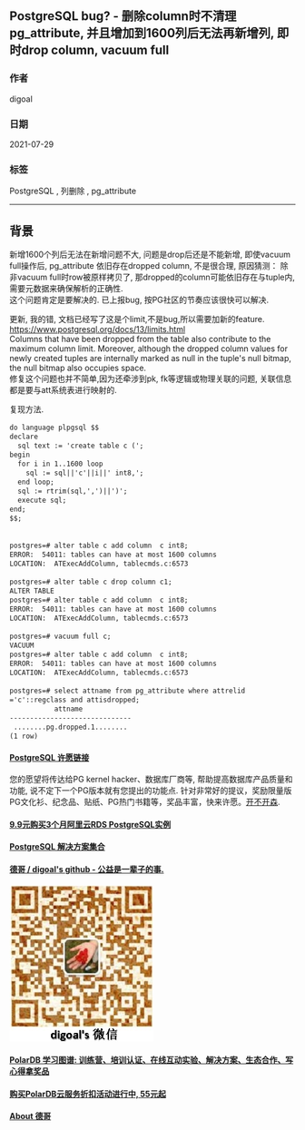 ## PostgreSQL bug? - 删除column时不清理pg_attribute, 并且增加到1600列后无法再新增列, 即时drop column, vacuum full  
  
### 作者  
digoal  
  
### 日期  
2021-07-29  
  
### 标签  
PostgreSQL , 列删除 , pg_attribute   
  
----  
  
## 背景  
  
新增1600个列后无法在新增问题不大, 问题是drop后还是不能新增, 即使vacuum full操作后, pg_attribute 依旧存在dropped column, 不是很合理, 原因猜测： 除非vacuum full时row被原样拷贝了, 那dropped的column可能依旧存在与tuple内, 需要元数据来确保解析的正确性.   
这个问题肯定是要解决的.  已上报bug, 按PG社区的节奏应该很快可以解决.    
  
更新, 我的错, 文档已经写了这是个limit,不是bug,所以需要加新的feature.  
https://www.postgresql.org/docs/13/limits.html   
Columns that have been dropped from the table also contribute to the maximum column limit. Moreover, although the dropped column values for newly created tuples are internally marked as null in the tuple's null bitmap, the null bitmap also occupies space.   
修复这个问题也并不简单,因为还牵涉到pk, fk等逻辑或物理关联的问题, 关联信息都是要与att系统表进行映射的.  
  
复现方法.  
  
```  
do language plpgsql $$   
declare   
  sql text := 'create table c (';   
begin   
  for i in 1..1600 loop    
    sql := sql||'c'||i||' int8,';     
  end loop;      
  sql := rtrim(sql,',')||')';   
  execute sql;     
end;  
$$;  
  
  
postgres=# alter table c add column  c int8;  
ERROR:  54011: tables can have at most 1600 columns  
LOCATION:  ATExecAddColumn, tablecmds.c:6573  
  
postgres=# alter table c drop column c1;  
ALTER TABLE  
postgres=# alter table c add column  c int8;  
ERROR:  54011: tables can have at most 1600 columns  
LOCATION:  ATExecAddColumn, tablecmds.c:6573  
  
postgres=# vacuum full c;  
VACUUM  
postgres=# alter table c add column  c int8;  
ERROR:  54011: tables can have at most 1600 columns  
LOCATION:  ATExecAddColumn, tablecmds.c:6573  
  
postgres=# select attname from pg_attribute where attrelid ='c'::regclass and attisdropped;  
           attname              
------------------------------  
 ........pg.dropped.1........  
(1 row)  
```  
  
  
  
  
  
#### [PostgreSQL 许愿链接](https://github.com/digoal/blog/issues/76 "269ac3d1c492e938c0191101c7238216")
您的愿望将传达给PG kernel hacker、数据库厂商等, 帮助提高数据库产品质量和功能, 说不定下一个PG版本就有您提出的功能点. 针对非常好的提议，奖励限量版PG文化衫、纪念品、贴纸、PG热门书籍等，奖品丰富，快来许愿。[开不开森](https://github.com/digoal/blog/issues/76 "269ac3d1c492e938c0191101c7238216").  
  
  
#### [9.9元购买3个月阿里云RDS PostgreSQL实例](https://www.aliyun.com/database/postgresqlactivity "57258f76c37864c6e6d23383d05714ea")
  
  
#### [PostgreSQL 解决方案集合](https://yq.aliyun.com/topic/118 "40cff096e9ed7122c512b35d8561d9c8")
  
  
#### [德哥 / digoal's github - 公益是一辈子的事.](https://github.com/digoal/blog/blob/master/README.md "22709685feb7cab07d30f30387f0a9ae")
  
  
![digoal's wechat](../pic/digoal_weixin.jpg "f7ad92eeba24523fd47a6e1a0e691b59")
  
  
#### [PolarDB 学习图谱: 训练营、培训认证、在线互动实验、解决方案、生态合作、写心得拿奖品](https://www.aliyun.com/database/openpolardb/activity "8642f60e04ed0c814bf9cb9677976bd4")
  
  
#### [购买PolarDB云服务折扣活动进行中, 55元起](https://www.aliyun.com/activity/new/polardb-yunparter?userCode=bsb3t4al "e0495c413bedacabb75ff1e880be465a")
  
  
#### [About 德哥](https://github.com/digoal/blog/blob/master/me/readme.md "a37735981e7704886ffd590565582dd0")
  
